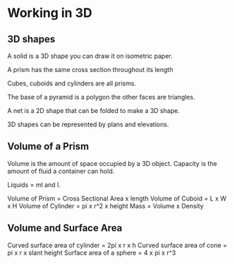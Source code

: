# Working in 3D

## 3D shapes

A solid is a 3D shape you can draw it on isometric paper.

A prism has the same cross section throughout its length

Cubes, cuboids and cylinders are all prisms.

The base of a pyramid is a polygon the other faces are triangles.

A net is a 2D shape that can be folded to make a 3D shape.

3D shapes can be represented by plans and elevations.

## Volume of a Prism

Volume is the amount of space occupied by a 3D object.
Capacity is the amount of fluid a container can hold.

Liquids = ml and l.

Volume of Prism = Cross Sectional Area x length
Volume of Cuboid = L x W x H
Volume of Cylinder = pi x r^2 x height
Mass = Volume x Density

## Volume and Surface Area

Curved surface area of cylinder = 2pi x r x h
Curved surface area of cone = pi x r x slant height
Surface area of a sphere = 4 x pi x r^3
